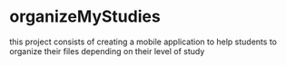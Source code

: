 # organizeMyStudies
this project consists of creating a mobile application to help students to organize their files depending on their level of study
